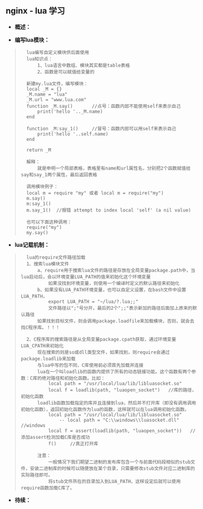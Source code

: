 ## nginx - lua 学习
- **概述：**
>
>
>
>
>
>
>
>

- **编写lua模块：**
>       lua编写自定义模块供后面使用
>       lua知识点：
>           1、lua语言中数组、模块其实都是table表格
>           2、函数是可以赋值给变量的
>
>       新建my.lua文件，编写模块：
>       local _M = {}
>       _M.name = "lua"
>       _M.url = "www.lua.com"
>       function _M.say()       //点号：函数内部不能使用self来表示自己
>           print('hello '.._M.name)
>       end
>
>       function _M:say_1()     //冒号：函数内部可以用self来表示自己
>           print('hello '..self.name)
>       end
>
>       return _M
>
>       解释：
>           就是申明一个局部表格，表格里有name和url属性名，分别把2个函数赋值给say和say_1两个属性，最后返回表格
>
>       调用模块例子：
>       local m = require "my" 或者 local m = require("my")
>       m.say()
>       m:say_1()
>       m.say_1()  //报错 attempt to index local 'self' (a nil value)
>
>       也可以下面这种调用：
>       require("my")
>       my.say()
>

- **lua记载机制：**
>       lua的require文件路径加载
>       1、搜索lua模块文件
>           a、require用于搜索lua文件的路径是存放在全局变量package.path中，当lua启动后，会以环境变量LUA_PATH的值来初始化这个环境变量
>               如果没找到环境变量，则使用一个编译时定义的默认路径来初始化
>           b、如果没有LUA_PATH环境变量，也可以自定义设置，在bash文件中设置LUA_PATH，
>               export LUA_PATH = "~/lua/?.lua;;"
>               文件路径以";"号分开，最后的2个";;"表示新加的路径后面加上原来的默认路径
>           如果找到目标文件，则会调用package.loadfile来加载模块，否则，就会去找C程序库。！！！
>
>       2、C程序库的搜索路径是从全局变量package.cpath获取，通过环境变量LUA_CPATH来初始化
>           现在搜索的则是so或dll类型文件，如果找到，则require会通过package.loadlib来加载
>           与lua中写的包不同，C库使用前必须首先加载并连接
>           lua在一个叫loadlib的函数内提供了所有的动态链接功能。这个函数有两个参数：C库的绝对路径和初始化函数。比如：
>               local path = "/usr/local/lua/lib/libluasocket.so"
>               local f = loadlib(path, "luaopen_socket")   //库的路径，初始化函数
>           loadlib函数加载指定的库并且连接到lua，然后并不打开库（即没有调用调用初始化函数），返回初始化函数作为lua的函数，这样就可以在lua调用初始化函数。
>               local path = "/usr/local/lua/lib/libluasocket.so"
>                   -- local path = "C:\\windows\\luasocket.dll"    //windows
>               local f = assert(loadlib(path, "luaopen_socket"))   //添加assert检测加载C库是否成功
>               f()     //真正打开库
>
>           注意：
>               一般情况下我们期望二进制的发布库包含一个与前面代码段相似的stub文件，安装二进制库的时候可以随便放在某个目录，只需要修改stub文件对应二进制库的实际路径即可。
>               将stub文件所在的目录加入到LUA_PATH，这样设定后就可以使用require函数加载C库了。
>
>
>

- **待续：**
>
>
>
>
>
>
>
>
>
>
>
>
>
>
>
>
>
>
>
>
>
>
